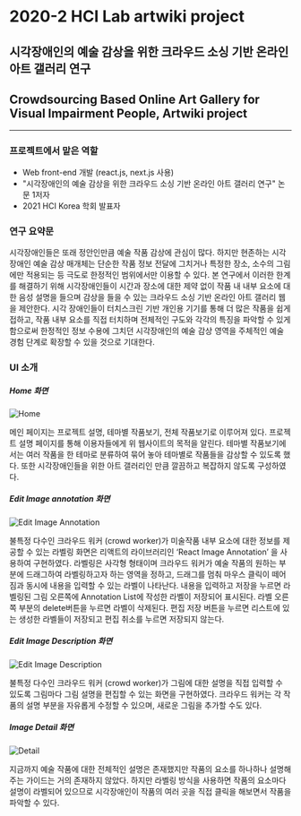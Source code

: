 <!-- @format -->

# 2020-2 HCI Lab artwiki project

## 시각장애인의 예술 감상을 위한 크라우드 소싱 기반 온라인 아트 갤러리 연구

## Crowdsourcing Based Online Art Gallery for Visual Impairment People, Artwiki project

---

### 프로젝트에서 맡은 역할

- Web front-end 개발 (react.js, next.js 사용)
- "시각장애인의 예술 감상을 위한 크라우드 소싱 기반 온라인 아트 갤러리 연구" 논문 1저자
- 2021 HCI Korea 학회 발표자

### 연구 요약문

시각장애인들은 또래 정안인만큼 예술 작품 감상에 관심이 많다. 하지만 현존하는 시각 장애인 예술 감상 매개체는 단순한 작품 정보 전달에 그치거나 특정한 장소, 소수의 그림에만 적용되는 등 극도로 한정적인 범위에서만 이용할 수 있다.
본 연구에서 이러한 한계를 해결하기 위해 시각장애인들이 시간과 장소에 대한 제약 없이 작품 내 내부 요소에 대한 음성 설명을 들으며 감상을 들을 수 있는 크라우드 소싱 기반 온라인 아트 갤러리 웹을 제안한다. 시각 장애인들이 터치스크린 기반 개인용 기기를 통해 더 많은 작품을 쉽게 접하고, 작품 내부 요소를 직접 터치하며 전체적인 구도와 각각의 특징을 파악할 수 있게 함으로써 한정적인 정보 수용에 그치던 시각장애인의 예술 감상 영역을 주체적인 예술 경험 단계로 확장할 수 있을 것으로 기대한다.

### UI 소개

##### Home 화면

![Home](/forReadme/home.png)

메인 페이지는 프로젝트 설명, 테마별 작품보기, 전체 작품보기로 이루어져 있다.
프로젝트 설명 페이지를 통해 이용자들에게 위 웹사이트의 목적을 알린다. 테마별 작품보기에서는 여러 작품을 한 테마로 분류하여 묶어 놓아 테마별로 작품들을 감상할 수 있도록 했다.
또한 시각장애인들을 위한 아트 갤러리인 만큼 깔끔하고 복잡하지 않도록 구성하였다.

##### Edit Image annotation 화면

![Edit Image Annotation](/forReadme/annotation.png)

불특정 다수인 크라우드 워커 (crowd worker)가 미술작품 내부 요소에 대한 정보를 제공할 수 있는 라벨링 화면은 리액트의 라이브러리인 ‘React Image Annotation’ 을 사용하여 구현하였다.
라벨링은 사각형 형태이며 크라우드 워커가 예술 작품의 원하는 부분에 드래그하여 라벨링하고자 하는 영역을 정하고, 드래그를 멈춰 마우스 클릭이 떼어짐과 동시에 내용을 입력할 수 있는 라벨이 나타난다.
내용을 입력하고 저장을 누르면 라벨링된 그림 오른쪽에 Annotation List에 작성한 라벨이 저장되어 표시된다.
라벨 오른쪽 부분의 delete버튼을 누르면 라벨이 삭제된다. 편집 저장 버튼을 누르면 리스트에 있는 생성한 라벨들이 저장되고 편집 취소를 누르면 저장되지 않는다.

##### Edit Image Description 화면

![Edit Image Description](/forReadme/desc_edit.png)

불특정 다수인 크라우드 워커 (crowd worker)가 그림에 대한 설명을 직접 입력할 수 있도록 그림마다 그림 설명을 편집할 수 있는 화면을 구현하였다.
크라우드 워커는 각 작품의 설명 부분을 자유롭게 수정할 수 있으며, 새로운 그림을 추가할 수도 있다.

##### Image Detail 화면

![Detail](/forReadme/detail.png)

지금까지 예술 작품에 대한 전체적인 설명은 존재했지만 작품의 요소를 하나하나 설명해주는 가이드는 거의 존재하지 않았다.
하지만 라벨링 방식을 사용하면 작품의 요소마다 설명이 라벨되어 있으므로 시각장애인이 작품의 여러 곳을 직접 클릭을 해보면서 작품을 파악할 수 있다.
